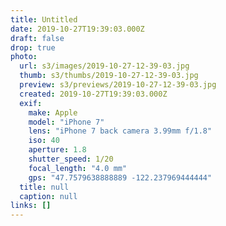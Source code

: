```yaml
---
title: Untitled
date: 2019-10-27T19:39:03.000Z
draft: false
drop: true
photo:
  url: s3/images/2019-10-27-12-39-03.jpg
  thumb: s3/thumbs/2019-10-27-12-39-03.jpg
  preview: s3/previews/2019-10-27-12-39-03.jpg
  created: 2019-10-27T19:39:03.000Z
  exif:
    make: Apple
    model: "iPhone 7"
    lens: "iPhone 7 back camera 3.99mm f/1.8"
    iso: 40
    aperture: 1.8
    shutter_speed: 1/20
    focal_length: "4.0 mm"
    gps: "47.7579638888889 -122.237969444444"
  title: null
  caption: null
links: []
---
```

